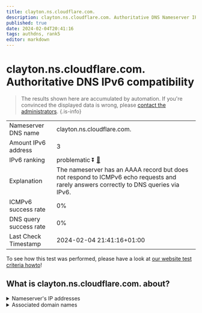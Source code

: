 ```yaml
---
title: clayton.ns.cloudflare.com.
description: clayton.ns.cloudflare.com. Authoritative DNS Nameserver IPv6 compatibility
published: true
date: 2024-02-04T20:41:16
tags: authdns, rank5
editor: markdown
---
```


# clayton.ns.cloudflare.com. Authoritative DNS IPv6 compatibility

> The results shown here are accumulated by automation. If you're convinced the displayed data is wrong, please [contact the administrators](/howto/chat). 
{.is-info}




|   |   |
| - | - |
| Nameserver DNS name | clayton.ns.cloudflare.com.
| Amount IPv6 address | 3
| IPv6 ranking | problematic :arrow_double_down: [🔗](/howto/ranking) |
| Explanation | The nameserver has an AAAA record but does not respond to ICMPv6 echo requests and rarely answers correctly to DNS queries via IPv6. |
| ICMPv6 success rate | 0%|
| DNS query success rate | 0% |
| Last Check Timestamp | 2024-02-04 21:41:16+01:00 |

To see how this test was performed, please have a look at [our website test criteria howto](/howto/testcriteria/authdns)!


## What is clayton.ns.cloudflare.com. about?




<details>
<summary>Nameserver's IP addresses</summary>

2606:4700:58::a29f:2ce2

2a06:98c1:50::ac40:23e2

2803:f800:50::6ca2:c3e2

</details>



<details>
<summary>Associated domain names</summary>

www.kanopy.com

</details>
